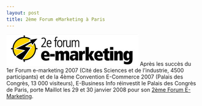 ```yaml
---
layout: post
title: 2ème Forum eMarketing à Paris
---
```


<img src="/assets/images/blog/Logos/logo-emarketing2008.jpg" alt="" />  
Après les succès du 1er Forum e-marketing 2007 (Cité des Sciences et de l’industrie, 4500 participants) et de la 4ème Convention E-Commerce 2007 (Palais des Congrès, 13 000 visiteurs), E-Business Info réinvestit le Palais des Congrès de Paris, porte Maillot les 29 et 30 janvier 2008 pour son <a href="http://www.forumemarketing.com" hreflang="fr">2ème Forum E-Marketing</a>.